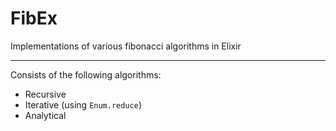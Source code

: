 # FibEx

Implementations of various fibonacci algorithms in Elixir

-----

Consists of the following algorithms:
- Recursive
- Iterative (using `Enum.reduce`)
- Analytical  

